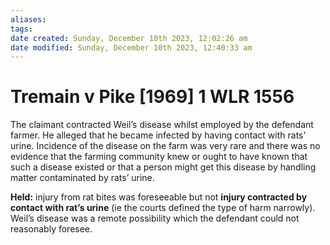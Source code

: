 ```yaml
---
aliases: 
tags: 
date created: Sunday, December 10th 2023, 12:02:26 am
date modified: Sunday, December 10th 2023, 12:40:33 am
---
```


# Tremain v Pike [1969] 1 WLR 1556

 The claimant contracted Weil’s disease whilst employed by the defendant farmer. He alleged that he became infected by having contact with rats’ urine. Incidence of the disease on the farm was very rare and there was no evidence that the farming community knew or ought to have known that such a disease existed or that a person might get this disease by handling matter contaminated by rats’ urine.

**Held:** injury from rat bites was foreseeable but not **injury contracted by contact with rat’s urine** (ie the courts defined the type of harm narrowly). Weil’s disease was a remote possibility which the defendant could not reasonably foresee.
